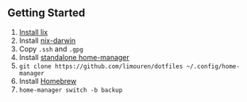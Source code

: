 ## Getting Started

1. [Install lix](https://lix.systems/install/)
1. Install [nix-darwin](https://github.com/LnL7/nix-darwin)
1. Copy `.ssh` and `.gpg`
1. Install [standalone home-manager](https://nix-community.github.io/home-manager/#sec-install-standalone)
1. `git clone https://github.com/limouren/dotfiles ~/.config/home-manager`
1. Install [Homebrew](https://brew.sh/)
1. `home-manager switch -b backup`
